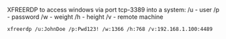 XFREERDP to access windows via port tcp-3389 into a system:
/u - user
/p - password
/w - weight
/h - height
/v - remote machine
```bash
xfreerdp /u:JohnDoe /p:Pwd123! /w:1366 /h:768 /v:192.168.1.100:4489
```

